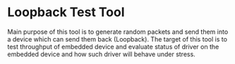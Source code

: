 # Loopback Test Tool

Main purpose of this tool is to generate random packets and send them into a device which can send them back (Loopback). The target of this tool is to test throughput of embedded device and evaluate status of driver on the embedded device and how such driver will behave under stress.

